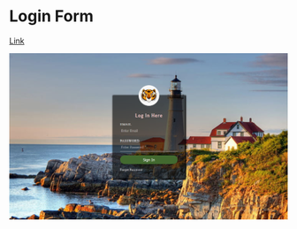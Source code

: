 # Login Form

[Link](https://moamed018.github.io/COURSE-MSP-FRONT-END/Tasks/session%204_login_form/)

<img src="image.png" />
